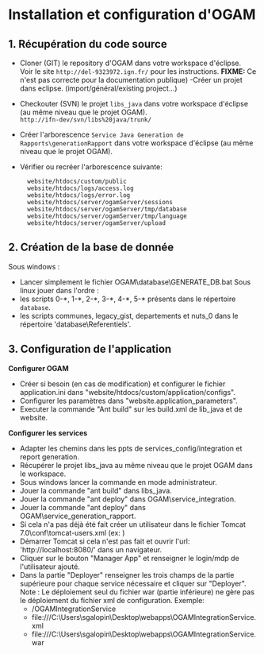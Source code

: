 # Installation et configuration d'OGAM

## 1. Récupération du code source

- Cloner (GIT) le repository d'OGAM dans votre workspace d'éclipse.  
Voir le site `http://del-9323972.ign.fr/` pour les instructions. **FIXME:** Ce n'est pas correcte pour la documentation publique)
-Créer un projet dans eclipse. (import/général/existing project...)

- Checkouter (SVN) le projet `libs_java` dans votre workspace d'éclipse (au même niveau que le projet OGAM).  
`http://ifn-dev/svn/libs%20java/trunk/`

- Créer l'arborescence `Service Java Generation de Rapports\generationRapport` dans votre workspace d'éclipse (au même niveau que le projet OGAM).

- Vérifier ou recréer l'arborescence suivante:

		website/htdocs/custom/public
		website/htdocs/logs/access.log
		website/htdocs/logs/error.log
		website/htdocs/server/ogamServer/sessions
		website/htdocs/server/ogamServer/tmp/database
		website/htdocs/server/ogamServer/tmp/language
		website/htdocs/server/ogamServer/upload


## 2. Création de la base de donnée

Sous windows :
 - Lancer simplement le fichier OGAM\database\GENERATE_DB.bat
Sous linux jouer dans l'ordre :
 - les scripts 0-\*, 1-\*, 2-\*, 3-\*, 4-\*, 5-\* présents dans le répertoire `database`.
 - les scripts communes, legacy_gist, departements et nuts_0 dans le répertoire 'database\Referentiels'.


## 3. Configuration de l'application

**Configurer OGAM**

- Créer si besoin (en cas de modification) et configurer le fichier application.ini dans "website/htdocs/custom/application/configs".
- Configurer les paramètres dans "website.application_parameters".
- Executer la commande "Ant build" sur les build.xml de lib_java et de website.


**Configurer les services**

- Adapter les chemins dans les ppts de services_config/integration et report generation.
- Récupérer le projet libs_java au même niveau que le projet OGAM dans le workspace.
- Sous windows lancer la commande en mode administrateur.
- Jouer la commande "ant build" dans libs_java.
- Jouer la commande "ant deploy" dans OGAM\service_integration.
- Jouer la commande "ant deploy" dans OGAM\service_generation_rapport.
- Si cela n'a pas déjà été fait créer un utilisateur dans le fichier Tomcat 7.0\conf\tomcat-users.xml
  (ex: <user username="tomcat" password="tomcat" roles="manager-gui,admin-gui"/>)
- Démarrer Tomcat si cela n'est pas fait et ouvrir l'url: 'http://localhost:8080/' dans un navigateur.
- Cliquer sur le bouton "Manager App" et renseigner le login/mdp de l'utilisateur ajouté.
- Dans la partie "Deployer" renseigner les trois champs de la partie supérieure pour chaque service nécessaire et cliquer sur "Deployer".
  Note : Le déploiement seul du fichier war (partie inférieure) ne gère pas le déploiement du fichier xml de configuration.
  Exemple:
	- /OGAMIntegrationService
	- file:///C:\Users\sgalopin\Desktop\webapps\OGAMIntegrationService.xml
	- file:///C:\Users\sgalopin\Desktop\webapps\OGAMIntegrationService.war